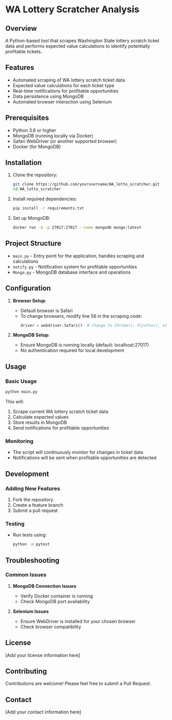 # WA Lottery Scratcher Analysis

## Overview
A Python-based tool that scrapes Washington State lottery scratch ticket data and performs expected value calculations to identify potentially profitable tickets.

## Features
- Automated scraping of WA lottery scratch ticket data
- Expected value calculations for each ticket type
- Real-time notifications for profitable opportunities
- Data persistence using MongoDB
- Automated browser interaction using Selenium

## Prerequisites
- Python 3.6 or higher
- MongoDB (running locally via Docker)
- Safari WebDriver (or another supported browser)
- Docker (for MongoDB)

## Installation

1. Clone the repository:
   ```bash
   git clone https://github.com/yourusername/WA_lotto_scratcher.git
   cd WA_lotto_scratcher
   ```

2. Install required dependencies:
   ```bash
   pip install -r requirements.txt
   ```

3. Set up MongoDB:
   ```bash
   docker run -d -p 27017:27017 --name mongodb mongo:latest
   ```

## Project Structure
- `main.py` - Entry point for the application, handles scraping and calculations
- `notify.py` - Notification system for profitable opportunities
- `Mongo.py` - MongoDB database interface and operations

## Configuration
1. **Browser Setup**: 
   - Default browser is Safari
   - To change browsers, modify line 56 in the scraping code:
     ```python
     driver = webdriver.Safari()  # Change to Chrome(), Firefox(), etc.
     ```

2. **MongoDB Setup**:
   - Ensure MongoDB is running locally (default: localhost:27017)
   - No authentication required for local development

## Usage

### Basic Usage
```bash
python main.py
```
This will:
1. Scrape current WA lottery scratch ticket data
2. Calculate expected values
3. Store results in MongoDB
4. Send notifications for profitable opportunities

### Monitoring
- The script will continuously monitor for changes in ticket data
- Notifications will be sent when profitable opportunities are detected

## Development

### Adding New Features
1. Fork the repository
2. Create a feature branch
3. Submit a pull request

### Testing
- Run tests using:
  ```bash
  python -m pytest
  ```

## Troubleshooting

### Common Issues
1. **MongoDB Connection Issues**
   - Verify Docker container is running
   - Check MongoDB port availability

2. **Selenium Issues**
   - Ensure WebDriver is installed for your chosen browser
   - Check browser compatibility

## License
[Add your license information here]

## Contributing
Contributions are welcome! Please feel free to submit a Pull Request.

## Contact
[Add your contact information here]
